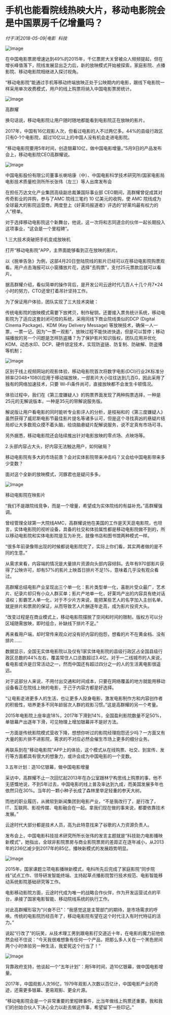 # 手机也能看院线热映大片，移动电影院会是中国票房千亿增量吗？

*付于洋|2018-05-09|电影 
                                                科技*

![Image](http://p3.pstatp.com/large/pgc-image/1525882975083438fa47170)

在中国电影票房增速达到49%的2015年，千亿票房大关曾被众人频频提起，但在增长峰值落下，院线发展显出乏力后，新的放映模式开始被探索，家庭影院、点播影院、移动电影院相继进入探讨视角。

“移动电影院”能通过手机等移动终端放映正处于公映期内的电影，跟线下电影院一样采用单次收费模式，用户的线上购票将纳入中国电影票房统计。

![Image](http://p3.pstatp.com/large/pgc-image/152588297503249313469b0)

高群耀

换句话说，移动电影院让用户随时随地都能看到电影院正在放映的影片。

2017年，中国有16亿观影人次，但看过电影的人不过两亿多。44%的县级行政区只有0-1个电影院，超过10亿以上的中国人没有机会走进电影院。

“移动电影院要用5年时间，创造银幕10亿，做中国电影增量。”5月9日的产品发布会上，移动电影院CEO高群耀说。

![Image](http://p3.pstatp.com/large/pgc-image/1525882975126bd706985ec)

中国电影股份有限公司董事长喇培康（中）、中国电影科学技术研究所/国家电影局电影技术质量检测所所长张伟（左三）等人出席发布会

在担任万达文化产业集团高级副总裁兼国际事业部 CEO期间，高群耀曾促成其对传奇影业的并购，参与了AMC 院线三笔约 10 亿美元的收购，使 AMC 院线成为全球最大的影院运营商，两度登上《好莱坞报道者》评选的“好莱坞最有权力的人”榜单。

对于选择移动电影院这个新舞台，他说，这一次将和志同道合的伙伴一起长期投入这项事业，“这会是一个里程碑”。

1.三大技术突破把手机变成放映机

打开“移动电影院”APP，主界面能够看到正在放映的影片。

以《脱单告急》为例，这部4月20日登陆院线的影片已经可以在移动电影院购票观看。用户点击海报可以小窗播放片花，选择“去购票”，支付25元票款后就可以看片。

据高群耀介绍，看似简单的操作背后，是开发公司云途时代几百人十几个月7*24小时的努力，CTO还曾打着吊针坚持工作。

为了保证用户体验，团队实现了三大技术突破：

传统电影院的放映模式需要下放拷贝，制作秘钥，还要接入票务统计系统，移动电影院为了适应这套封闭可控的系统，采用同线下商业院线类似的DCP (Digital Cinema Package)、KDM (Key Delivery Message) 等放映技术，确保一人一票，一票一记。因为“一票一观影”，放映过程不能快进快退，但是可以暂停；移动端播放的另一个问题是怎样防盗播？为了保护影片知识版权，团队应用并优化KDM、动态水印、DCP、硬件锁定技术，实现防盗链、防复制、防破解、防盗播等机制；

![Image](http://p3.pstatp.com/large/pgc-image/1525882975031f18bc397c0)

区别于线上视频网站的观影体验，移动电影院首次将数字电影(DCI)行业2K标准分辨率(2048*1080)应用于移动端放映，一部影片大小往往达到几百G，因此采用了独有的网络加速技术，只要 Wi-Fi条件尚可，直接放映都不会发生卡顿情况。

体验过程中，我们在《第三度嫌疑人》的购票界面发现了两种购票选择，一种是25元的无解说版本，一种是35元的带解说服务版。

解说版让用户看电影的同时能听专业影评人的分析，是枝裕和的《第三度嫌疑人》虽然获得了威尼斯电影节最佳影片提名等诸多认可，但是这个寻找真凶的悬疑片结局却让大多数观众摸不着头脑，给烧脑悬疑片配解说服务，说不定真有市场可寻。

另外据悉，移动电影院还会陆续推出针对电影放映的零点场、点映场等。

2.头部内容占大头，好内容无法触达用户，如何破局？

移动电影院有多大的市场前景？会对实体影院带来冲击吗？又会给中国电影带来多少变数？

面对这个全新的放映模式，河豚君也是疑问多多。

![Image](http://p1.pstatp.com/large/pgc-image/15258829755005c5680b0ae)

移动电影院在映影片

“我们不是跟院线竞争，而是一个增量，希望成为实体院线的有益补充。”高群耀强调。

曾经管理全球第一大院线AMC，高群耀说他在美国的工作是天天逛电影院，也坦言，实体电影院的视听设备，具备的社交和体验属性都是移动电影院做不到的，所以移动电影院和实体电影院是互为补充，就像书店和图书馆两种模式一样。

“很多年前录像带出现的时候都说电影院完了，实际上你们看，其实两者做的是不同的生意。”

从需求来看，内容端的情况是大量排片资源向头部内容倾斜。去年有970部影片获得了公映许可，却有57%的影片上映首日排片不足1%，意味着几乎没有观众看过。

高群耀总结电影产业呈现出三个单一化：影片类型单一化，喜剧片受众最广，艺术片、纪录片却只有小众人群买单；影片产地单一化，好莱坞产出的内容具有绝对话语权；影霸艺人单一化，对于不少片方来说，能把某些艺人的名字加入主创名单，就是排片和票房的保证，从而导致艺人片酬逐年走高，成为影片投资大头。

“改变过程是在商业模式上，移动电影院摆脱了空间和时间的限制，版权方可以分区域随需放映，即时组合，补缺线下排片不足。”

再来看用户端，却时常传来观众对没有好内容的抱怨，想看的片不在黄金档、没有排片……

数据显示，全国无实体电影院以及仅有1家实体电影院的县级行政区占全国县级行政区总数的44%左右，覆盖常住人口总数超过3.4亿。对于一二线城市的人来说，看电影或许是日常活动之一，然而中国还有超过四分之一的人的生活离电影很遥远。

对于这部分人来说，不用付出交通和时间成本，只要在网络覆盖的地方就能用移动设备看正在院线上映的电影，于己于内容方都是好选择。

“让电影走进更多人的生活，也让更多人投身电影，激发电影制作方和内容创作者的积极性，培养更多不同年龄层次人群的观影习惯。”这是高群耀的另一个考量。

2015年电影院上座率逾18%，2017年下滑到14%，全国盈利影院数量不足50%，单银幕产出逐年下滑，可见物理上增加银幕并不是好方法。

一方面是传统影院模式营收下降，想想你听过的影院经理抱怨还少吗？一方面又有大量的影片排不进影院，需求的不对应必然会催生市场上更多的细分业务。

再联系到在“移动电影院”APP上的体验，这个模式从在线购票、社交、到宣传、发行等方面都具有很大的想象力，或许会成为中国电影的一个变数。

3.五年计划：造10亿银幕，做中国电影增量

采访中，高群耀不止一次回忆起2013年在办公室跟林宁构思线上购票的事，他不无感慨地说，不到5年过去，中国电影的线上普及率达到九成，而美国发展多年也依然只在30%。当年的一颗小种子长成了森林里举足轻重的参天大树。

而他的职业履历，从微软到新闻集团到电影产业，“不是我改行了，是行改了，IT、互联网、影视传媒、电影融合在一起。拿我们现在做的事来说，都要依靠技术发展。”

云途时代大部分都是技术人员，高为此特意找来了谷歌的人力资源负责人。

发布会上，中国电影科技技术研究所所长张伟的发言主题就是“科技助力电影播映新模式”，她指出，全球非影院票房与商业影院票房的差距正在逐年减小，从2013年的236亿减少到2017年的85亿，播映新模式的发展趋势明显。

![Image](http://p3.pstatp.com/large/pgc-image/1525882975624811e2e1245)

2015年，国家课题立项电影播映新模式，电科所先后完成了家庭影院“同步院线”试点工作、领导研发智能终端、主持起草点播影院暂行技术规范、电影智能移动系统影院基础研究等工作。

电影移动影院方面，云途时代成为唯一的战略合作伙伴，作为开发运营试点的平台，承接了国家电影智能、移动院线系统的执行工作。

对此高群耀形容为“兴奋不已”：“我感觉这是主管部门的期待，是市场需求的呼唤。传统的电影院历经百年了，移动电影院有望在这个时代注入有时代特征的活力。”

说起“行改了”的玩笑，从技术理工男到跟电影打交道近十年，在电影的魔力前他依然会经不住说：“今天我很难想象有任何一个产品，把那么多人关在一个黑色房间两个小时体验另一种生活，我爱死这个行当了！”

![Image](http://p1.pstatp.com/large/pgc-image/1525882975505df779637b0)

背靠政府支持，他谈起一个“五年计划”：用5年时间，造10亿银幕，做中国电影增量。

2017年，中国观影人次16亿，1979年观影人次数以百亿计，中国电影产业的奇迹，还需更多银幕、更易观影、更全片源。

“移动电影院会是一个非常重要的里程碑事件，比当年做线上购票还重要。我和我们的创始合伙人下决心全力以赴去做这件事，希望留下一些印记。”

